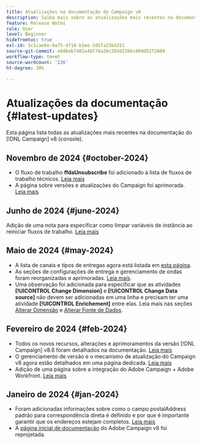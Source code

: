 ```yaml
---
title: Atualizações na documentação do Campaign v8
description: Saiba mais sobre as atualizações mais recentes na documentação do Campaign v8
feature: Release Notes
role: User
level: Beginner
hidefromtoc: true
exl-id: 3c1cae6e-0a75-4f18-b1ee-2d5fa23b4251
source-git-commit: e0dbeb7402a46f76a26c28dd226bc069d52f2609
workflow-type: tm+mt
source-wordcount: '226'
ht-degree: 30%

---
```


# Atualizações da documentação {#latest-updates}

Esta página lista todas as atualizações mais recentes na documentação do [!DNL Campaign] v8 (console).

## Novembro de 2024 {#october-2024}

* O fluxo de trabalho **ffdaUnsubscribe** foi adicionado à lista de fluxos de trabalho técnicos. [Leia mais](../../automation/workflow/technical-workflows.md)
* A página sobre versões e atualizações do Campaign foi aprimorada. [Leia mais](upgrades.md)

## Junho de 2024 {#june-2024}

Adição de uma nota para especificar como limpar variáveis de instância ao reiniciar fluxos de trabalho. [Leia mais](../../automation/workflow/start-a-workflow.md)

## Maio de 2024 {#may-2024}

* A lista de canais e tipos de entregas agora está listada em [esta página](create-message.md).
* As seções de configurações de entrega e gerenciamento de ondas foram reorganizadas e aprimoradas. [Leia mais](../send/configure-and-send.md).
* Uma observação foi adicionada para especificar que as atividades **[!UICONTROL Change Dimension]** e **[!UICONTROL Change Data source]** não devem ser adicionadas em uma linha e precisam ter uma atividade **[!UICONTROL Enrichement]** entre elas. Leia mais nas seções [Alterar Dimensão](../../automation/workflow/change-dimension.md) e [Alterar Fonte de Dados](../../automation/workflow/change-data-source.md).

## Fevereiro de 2024 {#feb-2024}

* Todos os novos recursos, alterações e aprimoramentos da versão [!DNL Campaign] v8.6 foram detalhados na documentação. [Leia mais](release-notes.md)
* O gerenciamento de versão e o mecanismo de atualização do Campaign v8 agora estão detalhados em uma página dedicada. [Leia mais](upgrades.md)
* Adição de uma página sobre a integração do Adobe Campaign + Adobe Workfront. [Leia mais](../connect/ac-workfront.md)

## Janeiro de 2024 {#jan-2024}

* Foram adicionadas informações sobre como o campo postalAddress padrão para correspondência direta é definido e por que é importante garantir que os endereços estejam completos. [Leia mais](../send/direct-mail.md)
* A [página inicial de documentação](../campaign-home.md) do Adobe Campaign v8 foi reprojetada.
